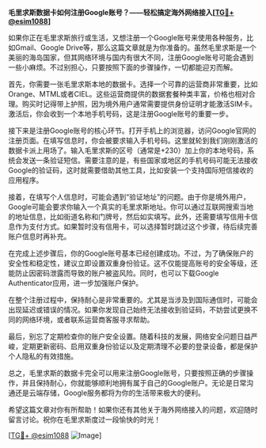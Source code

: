 **毛里求斯数据卡如何注册Google账号？——轻松搞定海外网络接入[[TG💪+ @esim1088](https://t.me/s/esim1088)]**

如果你正在毛里求斯旅行或生活，又想注册一个Google账号来使用各种服务，比如Gmail、Google Drive等，那么这篇文章就是为你准备的。虽然毛里求斯是一个美丽的海岛国家，但其网络环境与国内有很大不同，注册Google账号可能会遇到一些小麻烦。不过别担心，只要按照下面的步骤操作，一切都能迎刃而解。

首先，你需要一张毛里求斯本地的数据卡。选择一个可靠的运营商非常重要，比如Orange、MTML或者CIEL。这些运营商提供的数据套餐种类丰富，价格也相对合理。购买时记得带上护照，因为境外用户通常需要提供身份证明才能激活SIM卡。激活后，你会收到一个本地手机号码，这是注册Google账号的重要一步。

接下来是注册Google账号的核心环节。打开手机上的浏览器，访问Google官网的注册页面。在填写信息时，你会被要求输入手机号码。这里就轮到我们刚刚激活的数据卡派上用场了。输入毛里求斯的区号（通常是+230）加上你的本地号码，系统会发送一条验证短信。需要注意的是，有些国家或地区的手机号码可能无法接收Google的验证码，这时就需要借助其他工具，比如安装一个支持国际短信接收的应用程序。

接着，在填写个人信息时，可能会遇到“验证地址”的问题。由于你是境外用户，Google可能会要求你输入一个真实的毛里求斯地址。你可以通过互联网搜索当地的地址信息，比如街道名称和门牌号，然后如实填写。此外，还需要填写信用卡信息作为支付方式。如果暂时没有信用卡，可以选择暂时跳过这个步骤，待后续完善账户信息时再补充。

在完成上述步骤后，你的Google账号基本已经创建成功。不过，为了确保账户的安全性和稳定性，建议立即设置双重身份验证。这不仅能提高账号的安全等级，还能防止因密码泄露而导致的账户被盗风险。同时，也可以下载Google Authenticator应用，进一步加强账户保护。

在整个注册过程中，保持耐心是非常重要的。尤其是当涉及到国际通信时，可能会出现延迟或错误的情况。如果你发现自己始终无法接收到验证码，不妨尝试更换不同的网络环境，或者联系运营商客服寻求帮助。

最后，别忘了定期检查你的账户安全设置。随着科技的发展，网络安全问题日益严峻，定期更新密码、启用双重身份验证以及定期清理不必要的登录设备，都是保护个人隐私的有效措施。

总之，毛里求斯的数据卡完全可以用来注册Google账号，只要按照正确的步骤操作，并且保持耐心，你就能够顺利地拥有属于自己的Google账户。无论是日常沟通还是云端存储，Google服务都将为你的生活带来极大的便利。

希望这篇文章对你有所帮助！如果你还有其他关于海外网络接入的问题，欢迎随时留言讨论。祝你在毛里求斯度过一段愉快的时光！

[[TG💪+ @esim1088](https://t.me/s/esim1088) ![Image](https://i.postimg.cc/4NQfJmqS/Snipaste-2025-05-13-00-14-12.png)]